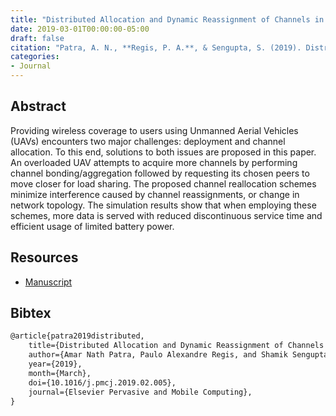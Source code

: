 ```yaml
---
title: "Distributed Allocation and Dynamic Reassignment of Channels in Uav Networks for Wireless Coverage"
date: 2019-03-01T00:00:00-05:00
draft: false
citation: "Patra, A. N., **Regis, P. A.**, & Sengupta, S. (2019). Distributed allocation and dynamic reassignment of channels in UAV networks for wireless coverage. Pervasive and Mobile Computing, 54, 58-70."
categories: 
- Journal
---
```


## Abstract
Providing wireless coverage to users using Unmanned Aerial Vehicles (UAVs) encounters two major challenges: deployment and channel allocation. To this end, solutions to both issues are proposed in this paper. An overloaded UAV attempts to acquire more channels by performing channel bonding/aggregation followed by requesting its chosen peers to move closer for load sharing. The proposed channel reallocation schemes minimize interference caused by channel reassignments, or change in network topology. The simulation results show that when employing these schemes, more data is served with reduced discontinuous service time and efficient usage of limited battery power.

## Resources
- [Manuscript](resources/pmc_19.pdf)

## Bibtex
```latex
@article{patra2019distributed,
    title={Distributed Allocation and Dynamic Reassignment of Channels in UAV Networks for Wireless Coverage},
    author={Amar Nath Patra, Paulo Alexandre Regis, and Shamik Sengupta},
    year={2019},
    month={March},
    doi={10.1016/j.pmcj.2019.02.005},
    journal={Elsevier Pervasive and Mobile Computing},
}
```